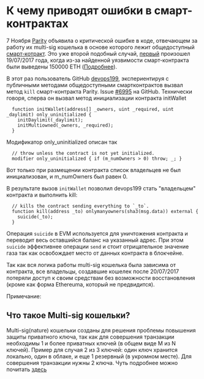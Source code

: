 # К чему приводят ошибки в смарт-контрактах

7 Ноября [Parity]() объявила о критической ошибке в коде, отвечающем за работу их multi-sig кошелька в основе которого лежит общедоступный [смарт-котракт](https://github.com/paritytech/parity/blob/master/js/src/contracts/snippets/enhanced-wallet.sol). Это уже второй подобный случай, [первый](https://paritytech.io/blog/security-alert-high-2.html) произошел 19/07/2017 года, когда из-за найденной уязвимости смарт-контракта были выведены 150000 ETH ([Подробнее](https://habrahabr.ru/post/333754/)).

В этот раз пользователь GitHub [devops199](https://github.com/devops199), экспериентируя с публичными методами общедоступными смартконтрактов вызвал метод `kill` смарт-контракта Parity. Issue [#6995](https://github.com/paritytech/parity/issues/6995) на GitHub.
Технически говоря, сперва он вызвал метод инициализации контракта initWallet
```
  function initWallet(address[] _owners, uint _required, uint _daylimit) only_uninitialized {
    initDaylimit(_daylimit);
    initMultiowned(_owners, _required);
  }
```
Модификатор only_uninitialized описан так
```
  // throw unless the contract is not yet initialized.
  modifier only_uninitialized { if (m_numOwners > 0) throw; _; }
```
Вот только при размещении контракта список владельцев не был инициализован, и m_numOwners был равен 0.

В результате вызов `initWallet` позволил devops199 стать "владельцем" контракта и выполнить kill:
```
  // kills the contract sending everything to `_to`.
  function kill(address _to) onlymanyowners(sha3(msg.data)) external {
    suicide(_to);
  }
```

Операция `suicide` в EVM используется для уничтожения контракта и переводит весь оставшийся баланс на указанный адрес. При этом `suicide` эффективнее операции `send` и стоит отрицательное значение газа так как освобождает место от данных контракта в блокчейне.

Так как вся логика работы multi-sig кошелька была зависима от контракта, все владельцы, создавшие кошелек после 20/07/2017 потеряли доступ к своим средствам без возможности восстановления (кроме как форма Ethereuma, который не предвидится).





Примечание:
## Что такое Multi-sig кошельки?
Multi-sig(nature) кошельки созданы для решения проблемы повышения защиты приватного ключа, так как для совершения транзакции необходимы 1 и более приватных ключей (в общем виде M из N ключей). Пример для случая 2 из 3 ключей: один ключ хранится локально, один в облаке, и еще 1 резервный (в укромном месте). Для совершения транзакции нужны 2 ключа. Чуть подробнее можно почитать [здесь](https://99bitcoins.com/what-is-multi%C2%ADsig-bitcoin-wallet-should-you-using-one/)


